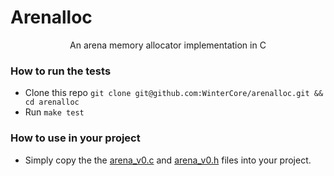 # Arenalloc

<p align="center">
    An arena memory allocator implementation in C
</p>


### How to run the tests
- Clone this repo `git clone git@github.com:WinterCore/arenalloc.git && cd arenalloc`
- Run `make test`


### How to use in your project
- Simply copy the the [arena_v0.c](src/arena_v0.c) and [arena_v0.h](src/arena_v0.h) files into your project.
